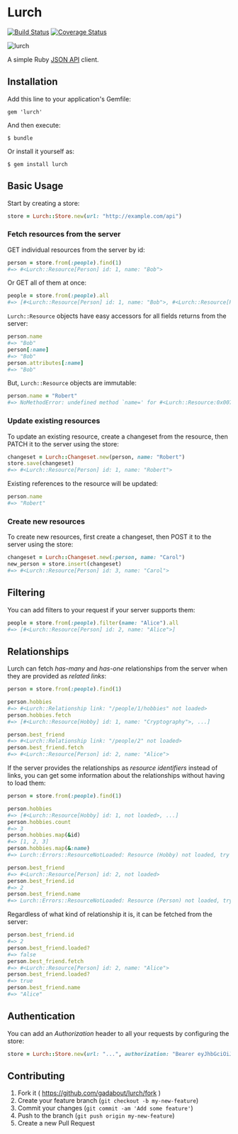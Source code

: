 # Lurch
[![Build Status](https://travis-ci.com/gadabout/lurch.svg?token=EE31hyxwr1Gpyes7CKcT&branch=master)](https://travis-ci.com/gadabout/lurch) [![Coverage Status](https://coveralls.io/repos/github/gadabout/lurch/badge.svg?t=O6grpt)](https://coveralls.io/github/gadabout/lurch)

![lurch](https://cloud.githubusercontent.com/assets/221693/19378217/48fd6a9e-91a0-11e6-9085-3383efb20d72.gif)

A simple Ruby [JSON API](http://jsonapi.org/) client.

## Installation

Add this line to your application's Gemfile:

    gem 'lurch'

And then execute:

    $ bundle

Or install it yourself as:

    $ gem install lurch

## Basic Usage

Start by creating a store:

```ruby
store = Lurch::Store.new(url: "http://example.com/api")
```

### Fetch resources from the server

GET individual resources from the server by id:

```ruby
person = store.from(:people).find(1)
#=> #<Lurch::Resource[Person] id: 1, name: "Bob">
```

Or GET all of them at once:

```ruby
people = store.from(:people).all
#=> [#<Lurch::Resource[Person] id: 1, name: "Bob">, #<Lurch::Resource[Person] id: 2, name: "Alice">]
```

`Lurch::Resource` objects have easy accessors for all fields returns from the server:

```ruby
person.name
#=> "Bob"
person[:name]
#=> "Bob"
person.attributes[:name]
#=> "Bob"
```

But, `Lurch::Resource` objects are immutable:

```ruby
person.name = "Robert"
#=> NoMethodError: undefined method `name=' for #<Lurch::Resource:0x007fe62c848fb8>
```

### Update existing resources

To update an existing resource, create a changeset from the resource, then PATCH it to the server using the store:

```ruby
changeset = Lurch::Changeset.new(person, name: "Robert")
store.save(changeset)
#=> #<Lurch::Resource[Person] id: 1, name: "Robert">
```

Existing references to the resource will be updated:

```ruby
person.name
#=> "Robert"
```

### Create new resources

To create new resources, first create a changeset, then POST it to the server using the store:

```ruby
changeset = Lurch::Changeset.new(:person, name: "Carol")
new_person = store.insert(changeset)
#=> #<Lurch::Resource[Person] id: 3, name: "Carol">
```

## Filtering

You can add filters to your request if your server supports them:

```ruby
people = store.from(:people).filter(name: "Alice").all
#=> [#<Lurch::Resource[Person] id: 2, name: "Alice">]
```

## Relationships

Lurch can fetch *has-many* and *has-one* relationships from the server when they are provided as *related links*:

```ruby
person = store.from(:people).find(1)

person.hobbies
#=> #<Lurch::Relationship link: "/people/1/hobbies" not loaded>
person.hobbies.fetch
#=> [#<Lurch::Resource[Hobby] id: 1, name: "Cryptography">, ...]

person.best_friend
#=> #<Lurch::Relationship link: "/people/2" not loaded>
person.best_friend.fetch
#=> #<Lurch::Resource[Person] id: 2, name: "Alice">
```

If the server provides the relationships as *resource identifiers* instead of links, you can get some information about the relationships without having to load them:

```ruby
person = store.from(:people).find(1)

person.hobbies
#=> [#<Lurch::Resource[Hobby] id: 1, not loaded>, ...]
person.hobbies.count
#=> 3
person.hobbies.map(&id)
#=> [1, 2, 3]
person.hobbies.map(&:name)
#=> Lurch::Errors::ResourceNotLoaded: Resource (Hobby) not loaded, try calling #fetch first.

person.best_friend
#=> #<Lurch::Resource[Person] id: 2, not loaded>
person.best_friend.id
#=> 2
person.best_friend.name
#=> Lurch::Errors::ResourceNotLoaded: Resource (Person) not loaded, try calling #fetch first.
```

Regardless of what kind of relationship it is, it can be fetched from the server:

```ruby
person.best_friend.id
#=> 2
person.best_friend.loaded?
#=> false
person.best_friend.fetch
#=> #<Lurch::Resource[Person] id: 2, name: "Alice">
person.best_friend.loaded?
#=> true
person.best_friend.name
#=> "Alice"
```

## Authentication

You can add an *Authorization* header to all your requests by configuring the store:

```ruby
store = Lurch::Store.new(url: "...", authorization: "Bearer eyJhbGciOiJub25lIiwidHlwIjoiSldUIn0.eyJzdWIiOjEsIm5hbWUiOiJCb2IifQ.")
```

## Contributing

1. Fork it ( https://github.com/gadabout/lurch/fork )
2. Create your feature branch (`git checkout -b my-new-feature`)
3. Commit your changes (`git commit -am 'Add some feature'`)
4. Push to the branch (`git push origin my-new-feature`)
5. Create a new Pull Request
